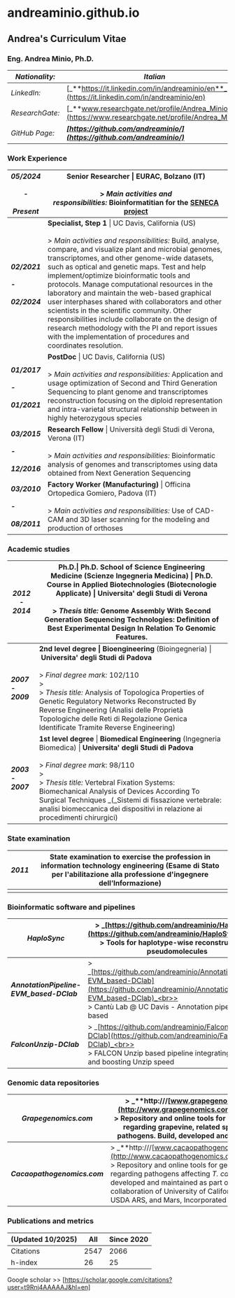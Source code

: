 # andreaminio.github.io

## Andrea's Curriculum Vitae

### Eng. Andrea Minio, Ph.D.

| _Nationality:_  | _**Italian**_                                                                                        |
| --------------- | ---------------------------------------------------------------------------------------------------- |
| _LinkedIn:_     | [_**https://it.linkedin.com/in/andreaminio/en**_](https://it.linkedin.com/in/andreaminio/en)         |
| _ResearchGate:_ | [_**www.researchgate.net/profile/Andrea_Minio**_](https://www.researchgate.net/profile/Andrea_Minio) |
| _GitHub Page:_  | _**[https://github.com/andreaminio/](https://github.com/andreaminio/)**_                             |

### Work Experience

| _**05/2024**_<br><br>_**-**_<br><br>_**Present**_ | **Senior Researcher** \| EURAC, Bolzano (IT)<br><br>> _Main activities and responsibilities:_ Bioinformatitian for the [SENECA project](https://www.eurac.edu/en/institutes-centers/institute-for-biomedicine/projects/seneca)                                                                                                                                                                                                                                                                                                                                                                                                                                                                     |
| ------------------------------------------------- | -------------------------------------------------------------------------------------------------------------------------------------------------------------------------------------------------------------------------------------------------------------------------------------------------------------------------------------------------------------------------------------------------------------------------------------------------------------------------------------------------------------------------------------------------------------------------------------------------------------------------------------------------------------------------------------------------- |
| _**02/2021**_<br><br>_**-**_<br><br>_**02/2024**_ | **Specialist, Step 1** \| UC Davis, California (US)<br><br>> _Main activities and responsibilities:_ Build, analyse, compare, and visualize plant and microbial genomes, transcriptomes, and other genome-wide datasets, such as optical and genetic maps. Test and help implement/optimize bioinformatic tools and protocols. Manage computational resources in the laboratory and maintain the web-based graphical user interphases shared with collaborators and other scientists in the scientific community. Other responsibilities include collaborate on the design of research methodology with the PI and report issues with the implementation of procedures and coordinates resolution. |
| _**01/2017**_<br><br>_**-**_<br><br>_**01/2021**_ | **PostDoc** \| UC Davis, California (US)<br><br>> _Main activities and responsibilities:_ Application and usage optimization of Second and Third Generation Sequencing to plant genome and transcriptomes reconstruction focusing on the diploid representation and intra-varietal structural relationship between in highly heterozygous species                                                                                                                                                                                                                                                                                                                                                  |
| _**03/2015**_<br><br>_**-**_<br><br>_**12/2016**_ | **Research Fellow** \| Università degli Studi di Verona, Verona (IT)<br><br>> _Main activities and responsibilities:_ Bioinformatic analysis of genomes and transcriptomes using data obtained from Next Generation Sequencing                                                                                                                                                                                                                                                                                                                                                                                                                                                                     |
| _**03/2010**_<br><br>_**-**_<br><br>_**08/2011**_ | **Factory Worker (Manufacturing)** \| Officina Ortopedica Gomiero, Padova (IT)<br><br>> _Main activities and responsibilities:_ Use of CAD-CAM and 3D laser scanning for the modeling and production of orthoses                                                                                                                                                                                                                                                                                                                                                                                                                                                                                   |

### Academic studies

| _**2012 - 2014**_ | **Ph.D.\|** Ph.D. School of **Science Engineering Medicine** (Scienze Ingegneria Medicina) **\|** Ph.D. Course in **Applied Biotechnologies** (Biotecnologie Applicate) **\| Universita' degli Studi di Verona**<br><br>> _Thesis title:_ Genome Assembly With Second Generation Sequencing Technologies: Definition of Best Experimental Design In Relation To Genomic Features.                    |
| ----------------- | ---------------------------------------------------------------------------------------------------------------------------------------------------------------------------------------------------------------------------------------------------------------------------------------------------------------------------------------------------------------------------------------------------- |
| _**2007 - 2009**_ | **2nd level degree \| Bioengineering** (Bioingegneria) \| **Universita' degli Studi di Padova**<br><br>> _Final degree mark:_ 102/110<br>> <br>> _Thesis title:_ Analysis of Topologica Properties of Genetic Regulatory Networks Reconstructed By Reverse Engineering (Analisi delle Proprietà Topologiche delle Reti di Regolazione Genica Identificate Tramite Reverse Engineering)               |
| _**2003 - 2007**_ | **1st level degree** \| **Biomedical Engineering** (Ingegneria Biomedica) \| **Universita' degli Studi di Padova**<br><br>> _Final degree mark_: 98/110<br>> <br>> _Thesis title:_ Vertebral Fixation Systems: Biomechanical Analysis of Devices According To Surgical Techniques _(_Sistemi di fissazione vertebrale: analisi biomeccanica dei dispositivi in relazione ai procedimenti chirurgici) |

### State examination

| _**2011**_ | **State examination to exercise the profession in information technology engineering** (Esame di Stato per l'abilitazione alla professione d'ingegnere dell’Informazione) |
| --------------- | ---------------------------------------------------------------------------------------------------- |
| |  |

### Bioinformatic software and pipelines

| _**HaploSync**_                          | > _[https://github.com/andreaminio/HaploSync](https://github.com/andreaminio/HaploSync)_<br>> <br>> Tools for haplotype-wise reconstruction of pseudomolecules                                               |
| ---------------------------------------- | ------------------------------------------------------------------------------------------------------------------------------------------------------------------------------------------------------------ |
| _**AnnotationPipeline-EVM_based-DClab**_ | > _[https://github.com/andreaminio/AnnotationPipeline-EVM_based-DClab](https://github.com/andreaminio/AnnotationPipeline-EVM_based-DClab)_<br>> <br>> Cantù Lab @ UC Davis - Annotation pipeline - EVM based |
| _**FalconUnzip-DClab**_                  | > _[https://github.com/andreaminio/FalconUnzip-DClab](https://github.com/andreaminio/FalconUnzip-DClab)_<br>> <br>> FALCON Unzip based pipeline integrating DAmasker and boosting Unzip speed                |

### Genomic data repositories

|_**Grapegenomics.com**_|> _**http:///[www.grapegenomics.com](http://www.grapegenomics.com/)**_<br>> <br>> Repository and online tools for genomic data regarding grapevine, related species, and pathogens. Build, developed and maintained.|
|---|---|
|_**Cacaopathogenomics.com**_|> _**http:///[www.cacaopathogenomics.com](http://www.cacaopathogenomics.com/)**_<br>> <br>> Repository and online tools for genomic data regarding pathogens affecting _T. cacao_. Build, developed and maintained as part of the collaboration of University of California Davis, USDA ARS, and Mars, Incorporated|

### Publications and metrics

|(Updated 10/2025)|All|Since 2020|
|---|---|---|
|Citations|2547|2066|
|h-index|26|25|

Google scholar >> [https://scholar.google.com/citations?user=t9Rnj4AAAAAJ&hl=en]
